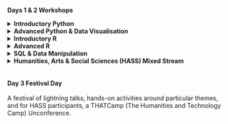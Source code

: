 <b>Days 1 & 2 Workshops</b></br>
<details>
  <summary><b>Introductory Python</b></summary>
  <br/>This beginners' workshop will introduce programming and data analysis with Python. We will cover basic concepts and tools, including program design, version control, data management, and task automation. You will learn to use JupyterLab, Git and Bash Shell. No previous knowledge required.<br/><br/>
</details>
<details>
  <summary><b>Advanced Python & Data Visualisation</b></summary>
  <br/>This advanced workshop has two parts. Part one covers testing and continuous integration with Python. You will learn how to prevent, diagnose, and fix bugs in Python. We will cover simulations, test suites, and resources available for defensive programming. Part two covers data visualisation on the web using D3. You will learn to present your data in an engaging and accessible way. Prerequisites: prior experience with Python, a GitHub account and GitHub desktop client.<br/><br/>
</details>
<details>
  <summary><b>Introductory R</b></summary>
  <br/>This beginners' workshop teaches data cleaning, management, analysis and visualisation using spreadsheets, OpenRefine and R programming language.  Authentic datasets will be used to demonstrate data management and analysis workflow. No previous knowledge required.<br/><br/>
</details>
<details>
  <summary><b>Advanced R</b></summary>
  <br/>This advanced workshop teaches useful programming concepts that will make writing R code more efficient, modular, and reusable, as well as packages for efficient data analysis. You will also learn how to use R to analyse geospatial data, and how to develop Shiny applications that allow users to run their own analyses on your data. Prerequisites: prior experience with R, a GitHub account and GitHub desktop client.<br/><br/>
</details>
<details>
  <summary><b>SQL & Data Manipulation</b></summary>
  <br/>This intermediate workshop teaches data manipulation using SQL and Python. Day one covers SQL and good database design. Day two teaches webscraping and transitioning from spreadsheets to databases. Prerequisite: prior experience with the bash shell and Python, a GitHub account and GitHub desktop client.<br/><br/>
</details>
<details>
  <summary><b>Humanities, Arts & Social Sciences (HASS) Mixed Stream</b></summary>
  <br/>This beginners' workshop introduces Alveo, the virtual lab for human communications sciences; Research Data Management; Jupyter notebook; AURIN, the Australian Urban Research Infrastructure Network; the Australian Data Archive; and Trove, a platform for cultural research in Australia. No previous knowledge required.<br/><br/>
</details>
</br></br><b>Day 3 Festival Day</b></br></br>
A festival of lightning talks, hands-on activities around particular themes, and for HASS participants, a THATCamp (The Humanities and Technology Camp) Unconference.
